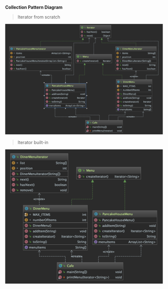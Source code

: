 **Collection Pattern Diagram**
>Iterator from scratch

![Screenshot](https://raw.githubusercontent.com/eduardozo/Cibernarium/master/Java/Design%20Patterns/CollectionsPattern/img/iteratorPattern.png)

>Iterator built-in

![Screenshot](https://raw.githubusercontent.com/eduardozo/Cibernarium/master/Java/Design%20Patterns/CollectionsPattern/img/iteratorBuiltIn.png)
